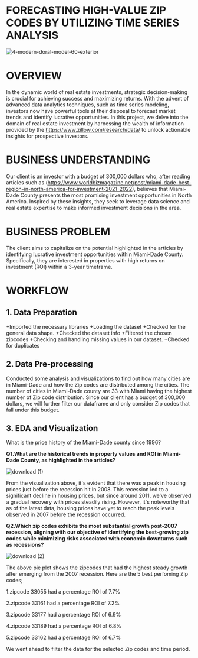 # FORECASTING HIGH-VALUE ZIP CODES BY UTILIZING TIME SERIES ANALYSIS

![4-modern-doral-model-60-exterior](https://github.com/Saoke1219/zillow_forecast/assets/144773775/98f6ad7f-58cc-4f42-9e3b-46ee27b37bbe)

# OVERVIEW


In the dynamic world of real estate investments, strategic decision-making is crucial for achieving success and maximizing returns. With the advent of advanced data analytics techniques, such as time series modeling, investors now have powerful tools at their disposal to forecast market trends and identify lucrative opportunities. In this project, we delve into the domain of real estate investment by harnessing the wealth of information provided by the https://www.zillow.com/research/data/ to unlock actionable insights for prospective investors.

# BUSINESS UNDERSTANDING


Our client is an investor with a budget of 300,000 dollars who, after reading articles such as (https://www.worldbizmagazine.net/post/miami-dade-best-region-in-north-america-for-investment-2021-2022), believes that Miami-Dade County presents the most promising investment opportunities in North America. Inspired by these insights, they seek to leverage data science and real estate expertise to make informed investment decisions in the area.

# BUSINESS PROBLEM


The client aims to capitalize on the potential highlighted in the articles by identifying lucrative investment opportunities within Miami-Dade County. Specifically, they are interested in properties with high returns on investment (ROI) within a 3-year timeframe.

# WORKFLOW

## 1. Data Preparation

+Imported the necessary libraries
+Loading the dataset
+Checked for the general data shape.
+Checked the dataset info
+Filtered the chosen zipcodes
+Checking and handling missing values in our dataset.
+Checked for duplicates

## 2. Data Pre-processing
Conducted some analysis and visualizations to find out how many cities are in Miami-Dade and how the Zip codes are distributed among the cities. The number of cities in Miami-Dade county are 33 with Miami having the highest number of Zip code distribution. Since our client has a budget of 300,000 dollars, we will further filter our dataframe and only consider Zip codes that fall under this budget.

## 3. EDA and Visualization

What is the price history of the Miami-Dade county since 1996?

**Q1.What are the historical trends in property values and ROI in Miami-Dade County, as highlighted in the articles?**

![download (1)](https://github.com/Saoke1219/zillow_forecast/assets/144773775/9db0dad5-5028-4f01-b26b-60af62e1b89c)

From the visualization above, it's evident that there was a peak in housing prices just before the recession hit in 2008. This recession led to a significant decline in housing prices, but since around 2011, we've observed a gradual recovery with prices steadily rising. However, it's noteworthy that as of the latest data, housing prices have yet to reach the peak levels observed in 2007 before the recession occurred.

**Q2.Which zip codes exhibits the most substantial growth post-2007 recession, aligning with our objective of identifying the best-growing zip codes while minimizing risks associated with economic downturns such as recessions?**

![download (2)](https://github.com/Saoke1219/zillow_forecast/assets/144773775/afb8247a-c508-48c6-b377-9f46b5157c68)

The above pie plot shows the zipcodes that had the highest steady growth after emerging from the 2007 recession. Here are the 5 best perfoming Zip codes;

1.zipcode 33055 had a percentage ROI of 7.7%

2.zipcode 33161 had a percentage ROI of 7.2%

3.zipcode 33177 had a percentage ROI of 6.9%

4.zipcode 33189 had a percentage ROI of 6.8%

5.zipcode 33162 had a percentage ROI of 6.7%

We went ahead to filter the data for the selected Zip codes and time period.




